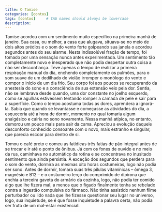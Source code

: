 ```yaml
---
title: O Tamise
categories: [contos]
tags: [contos]     # TAG names should always be lowercase
description: 
---
```




Tamise acordou com um sentimento muito específico na primeira manhã de janeiro. Sua casa, ou melhor, a casa que alugava, situava-se no meio de dois altos prédios e o som do vento forte golpeando sua janela o acordou segundos antes do seu alarme. Nesta indissolúvel fração de tempo, foi tomado por uma sensação nunca antes experimentada. Um sentimento tão completamente novo e inesperado que não podia despertar outra coisa a não ser desconfiança. Teve apenas o tempo de realizar a primeira respiração manual do dia, enchendo completamente os pulmões, para o som suave de um dedilhado de violão irromper o monólogo do vento e compor o início de um dia frio. Seu corpo foi aos poucos se recuperando da anestesia do sono e a consciência de sua extensão veio pela dor. Sentia, não se lembrava desde quando, uma dor constante no joelho esquerdo, como se agulhas estivessem tentando romper a camada de pele e sair para a superfície. Como o tempo acostuma todas as dores, aprendera a ignorá-la. Sabia que quando se levantasse e começasse as atividades do dia, a esqueceria até a hora de dormir, momento no qual tomaria algum analgésico e cairia no sono novamente. Nessa manhã atípica, no entanto, demorou um pouco mais para sair da cama. Apreciou a evolução daquele desconforto conhecido consoante com o novo, mais estranho e singular, que parecia escoar para dentro de si.  


Tomou o café preto e comeu as fatídicas três fatias de pão integral antes de se trocar e ir até o ponto de ônibus. Já com os fones de ouvido e no meio da rua, caminhava no automático da rotina e se concentrava no inusitado sentimento que ainda persistia. À exceção dos segundos que perdera para o som do vento, dormira as mesmas oito horas costumeiras, logo não podia ser sono. Antes de dormir, tomara suas três pílulas vitamínicas – ômega 3, magnésio e B12 – e o costumeiro terço do comprimido de dipirona que enchia a terceira gaveta do armário da cozinha, logo, não podia ter comido algo que lhe fizera mal, a menos que o fígado finalmente tenha se rebelado contra a ingestão compulsiva do fármaco. Não tinha assistido nenhum filme perturbador ou lido nada que lhe fizesse questionar seu lugar no universo, logo, sua inquietude, se é que fosse inquietude a palavra certa, não podia ser fruto de um mal-estar existencial.  
